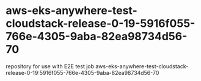 # aws-eks-anywhere-test-cloudstack-release-0-19-5916f055-766e-4305-9aba-82ea98734d56-70
repository for use with E2E test job aws-eks-anywhere-test-cloudstack-release-0-19:5916f055-766e-4305-9aba-82ea98734d56-70
